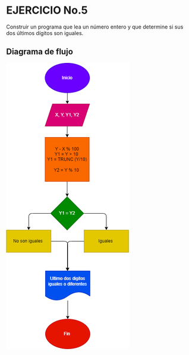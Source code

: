 # EJERCICIO No.5
Construir un programa que lea un número entero y que determine si sus dos últimos dígitos son iguales.

## Diagrama de flujo 

![Diagrama de flujo](ultimo.png "Diagrama de flujo")
